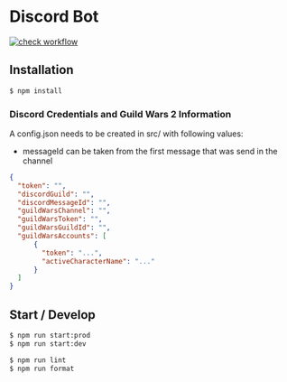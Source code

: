 # Discord Bot
[![check workflow](https://github.com/RadicalDreamer-Code/gw2-guild-check-discord-bot/actions/workflows/check.yml/badge.svg)](https://github.com/RadicalDreamer-Code/gw2-guild-check-discord-bot/actions/workflows/check.yml)


## Installation

```sh
$ npm install
```


### Discord Credentials and Guild Wars 2 Information

A config.json needs to be created in src/ with following values:

- messageId can be taken from the first message that was send in the channel

```json
{
  "token": "",
  "discordGuild": "",
  "discordMessageId": "",
  "guildWarsChannel": "",
  "guildWarsToken": "",
  "guildWarsGuildId": "",
  "guildWarsAccounts": [
      {
        "token": "...",
        "activeCharacterName": "..."
      }
  ]
}
```


## Start / Develop
```sh
$ npm run start:prod
$ npm run start:dev

$ npm run lint
$ npm run format
```
